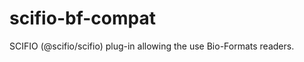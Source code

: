 scifio-bf-compat
================

SCIFIO (@scifio/scifio) plug-in allowing the use Bio-Formats readers.

